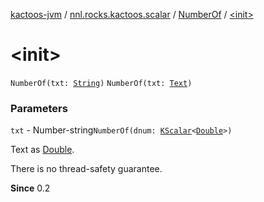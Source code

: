 [kactoos-jvm](../../index.md) / [nnl.rocks.kactoos.scalar](../index.md) / [NumberOf](index.md) / [&lt;init&gt;](./-init-.md)

# &lt;init&gt;

`NumberOf(txt: `[`String`](https://kotlinlang.org/api/latest/jvm/stdlib/kotlin/-string/index.html)`)`
`NumberOf(txt: `[`Text`](../../nnl.rocks.kactoos/-text/index.md)`)`

### Parameters

`txt` - Number-string`NumberOf(dnum: `[`KScalar`](../../nnl.rocks.kactoos/-k-scalar.md)`<`[`Double`](https://kotlinlang.org/api/latest/jvm/stdlib/kotlin/-double/index.html)`>)`

Text as [Double](https://kotlinlang.org/api/latest/jvm/stdlib/kotlin/-double/index.html).

There is no thread-safety guarantee.

**Since**
0.2

